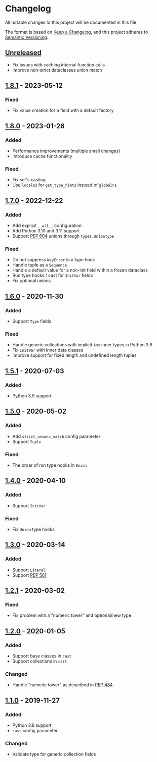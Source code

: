 # Changelog

All notable changes to this project will be documented in this file.

The format is based on [Keep a Changelog](https://keepachangelog.com/en/1.0.0/),
and this project adheres to [Semantic Versioning](https://semver.org/spec/v2.0.0.html).

## [Unreleased]

- Fix issues with caching internal function calls
- Improve non-strict dataclasses union match

## [1.8.1] - 2023-05-12

### Fixed

- Fix value creation for a field with a default factory

## [1.8.0] - 2023-01-26

### Added

- Performance improvements (multiple small changes) 
- Introduce cache functionality

### Fixed

- Fix set's casting
- Use `localns` for `get_type_hints` instead of `globalns`

## [1.7.0] - 2022-12-22

### Added

- Add explicit `__all__` configuration
- Add Python 3.10 and 3.11 support
- Support [PEP 604] unions through `types.UnionType`

[PEP 604]: https://peps.python.org/pep-0604/

### Fixed

- Do not suppress `KeyError` in a type hook
- Handle tuple as a `Sequence`
- Handle a default value for a non-init field within a frozen dataclass
- Run type hooks / cast for `InitVar` fields
- Fix optional unions

## [1.6.0] - 2020-11-30

### Added

- Support `Type` fields

### Fixed

- Handle generic collections with implicit `Any` inner types in Python 3.9
- Fix `InitVar` with inner data classes
- Improve support for fixed length and undefined length tuples

## [1.5.1] - 2020-07-03

### Added

- Python 3.9 support

## [1.5.0] - 2020-05-02

### Added

- Add `strict_unions_match` config parameter
- Support `Tuple`

### Fixed

- The order of run type hooks in `Union`  

## [1.4.0] - 2020-04-10

### Added

- Support `InitVar`

### Fixed 

- Fix `Union` type hooks

## [1.3.0] - 2020-03-14

### Added

- Support `Literal`
- Support [PEP 561](https://www.python.org/dev/peps/pep-0561/)

## [1.2.1] - 2020-03-02

### Fixed

- Fix problem with a "numeric tower" and optional/new type

## [1.2.0] - 2020-01-05

### Added

- Support base classes in `cast`
- Support collections in `cast`

### Changed

- Handle "numeric tower" as described in [PEP 484](https://www.python.org/dev/peps/pep-0484/#the-numeric-tower)

## [1.1.0] - 2019-11-27

### Added

- Python 3.8 support
- `cast` config parameter

### Changed

- Validate type for generic collection fields

[Unreleased]: https://github.com/konradhalas/dacite/compare/v1.8.1...HEAD
[1.8.1]: https://github.com/konradhalas/dacite/compare/v1.8.0...v1.8.1
[1.8.0]: https://github.com/konradhalas/dacite/compare/v1.7.0...v1.8.0
[1.7.0]: https://github.com/konradhalas/dacite/compare/v1.6.0...v1.7.0
[1.6.0]: https://github.com/konradhalas/dacite/compare/v1.5.1...v1.6.0
[1.5.1]: https://github.com/konradhalas/dacite/compare/v1.5.0...v1.5.1
[1.5.0]: https://github.com/konradhalas/dacite/compare/v1.4.0...v1.5.0
[1.4.0]: https://github.com/konradhalas/dacite/compare/v1.3.0...v1.4.0
[1.3.0]: https://github.com/konradhalas/dacite/compare/v1.2.1...v1.3.0
[1.2.1]: https://github.com/konradhalas/dacite/compare/v1.2.0...v1.2.1
[1.2.0]: https://github.com/konradhalas/dacite/compare/v1.1.0...v1.2.0
[1.1.0]: https://github.com/konradhalas/dacite/compare/v1.0.2...v1.1.0
